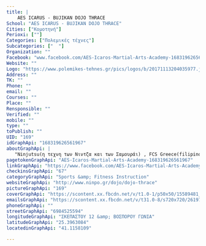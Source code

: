 ```yaml
---
title: |
    AES ICARUS - BUJIKAN DOJO THRACE
School: "AES ICARUS - BUJIKAN DOJO THRACE"
Cities: ["Κομοτηνή"]
Perioxi: [""]
Categories: ["Πολεμικές τέχνες"]
Subcategories: ["  "]
Organization: ""
Facebook: "www.facebook.com/AES-Icaros-Martial-Arts-Academy-168319626561967/"
Website: ""
Logo: "https://www.polemikes-tehnes.gr/pics/logos/b/20171113204035977.jpeg"
Address: ""
TK: ""
Phone: ""
email: ""
Courses: ""
Place: ""
Rensponsible: ""
Verified: ""
mobile: ""
type: ""
toPublish: ""
UID: "169"
idGraphApi: "168319626561967"
aboutGraphApi: | 
   "Ninjutsu(η τεχνη των Νιντζα και των Σαμουράι) , FCS Greece(filipino combat systems)ju jitsu, MMA, Ne-Waza."
pagetokenGraphApi: "AES-Icaros-Martial-Arts-Academy-168319626561967"
linkGraphApi: "https://www.facebook.com/AES-Icaros-Martial-Arts-Academy-168319626561967/"
checkinsGraphApi: "67"
categoryGraphApi: "Sports &amp; Fitness Instruction"
websiteGraphApi: "http://www.ninpo.gr/dojo/dojo-thrace"
pictureGraphApi: "169"
coverGraphApi: "https://scontent.xx.fbcdn.net/v/t1.0-1/p50x50/15589481_1273783742682211_8790559722956023804_n.jpg?oh=2e696fdb5228d1bce85b1e37ab3c8896&amp;oe=5B429455"
emailsGraphApi: "https://scontent.xx.fbcdn.net/v/t31.0-8/s720x720/26197968_1674177519309496_4100779002216827495_o.jpg?oh=851ea90851efcc8df9a8d5e4d5784274&amp;oe=5B4DB627"
phoneGraphApi: ""
streetGraphApi: "6984525594"
longitudeGraphApi: "ΣΚΕΠΑΣΤΟΥ 12 &amp; ΒΟΣΠΟΡΟΥ ΓΩΝΙΑ"
latitudeGraphApi: "25.3963084"
locatedinGraphApi: "41.1158109"

---
```




